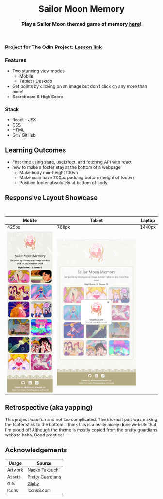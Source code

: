 <h1 align="center">Sailor Moon Memory</h1>
<h3 align="center">Play a Sailor Moon themed game of memory <a href=''>here</a>!</h3>

<img align="center" width="" alt="" src="./project-images/demo.gif">

### Project for The Odin Project: [Lesson link](https://www.theodinproject.com/lessons/node-path-react-new-memory-card)

### Features
-   Two stunning view modes!
    -   Mobile
    -   Tablet / Desktop
-   Get points by clicking on an image but don't click on any more than once!
- Scoreboard & High Score

### Stack
- React - JSX
- CSS
- HTML
- Git / GitHub

## Learning Outcomes
- First time using state, useEffect, and fetching API with react
- how to make a footer stay at the bottom of a webpage
    - Make body min-height 100vh
    - Make main have 200px padding bottom (height of footer)
    - Position footer absolutely at bottom of body

## Responsive Layout Showcase

<img width="" alt="" src="./project-images/responsive-demo.gif">

| Mobile | Tablet | Laptop  | 
|  ----- |  ----- |  ------ | 
| 425px  | 768px  | 1440px  | 
| <img width="" alt="" src="./project-images/mobile-425.png"> | <img width="" alt="" src="./project-images/tablet-768-win.png"> | <img width="" alt="" src="./project-images/laptop-1440.png"> | 

## Retrospective (aka yapping)
This project was fun and not too complicated. The trickiest part was making the footer stick to the bottom. I think this is a really nicely done website that I'm proud of! Although the theme is mostly copied from the pretty guardians website haha. Good practice!

## Acknowledgements

| Usage   | Source   |
| ------- | -------------- |
| Artwork | Naoko Takeuchi |
| Assets  | [Pretty Guardians](https://prettyguardians.com/)|
| Gifs    | [Giphy](https://giphy.com/)|
| Icons   | icons8.com     |

